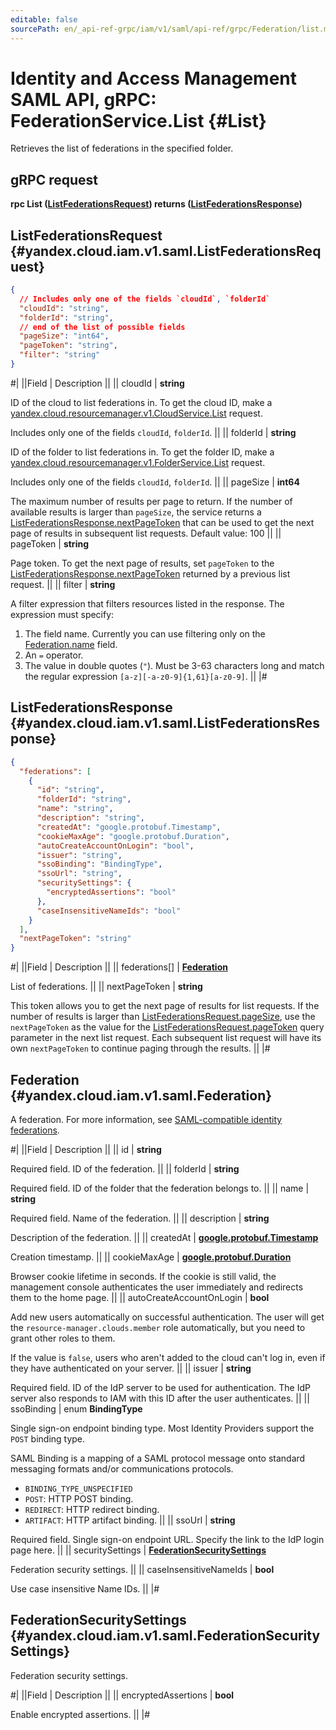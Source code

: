 ```yaml
---
editable: false
sourcePath: en/_api-ref-grpc/iam/v1/saml/api-ref/grpc/Federation/list.md
---
```


# Identity and Access Management SAML API, gRPC: FederationService.List {#List}

Retrieves the list of federations in the specified folder.

## gRPC request

**rpc List ([ListFederationsRequest](#yandex.cloud.iam.v1.saml.ListFederationsRequest)) returns ([ListFederationsResponse](#yandex.cloud.iam.v1.saml.ListFederationsResponse))**

## ListFederationsRequest {#yandex.cloud.iam.v1.saml.ListFederationsRequest}

```json
{
  // Includes only one of the fields `cloudId`, `folderId`
  "cloudId": "string",
  "folderId": "string",
  // end of the list of possible fields
  "pageSize": "int64",
  "pageToken": "string",
  "filter": "string"
}
```

#|
||Field | Description ||
|| cloudId | **string**

ID of the cloud to list federations in.
To get the cloud ID, make a [yandex.cloud.resourcemanager.v1.CloudService.List](/docs/resource-manager/api-ref/grpc/Cloud/list#List) request.

Includes only one of the fields `cloudId`, `folderId`. ||
|| folderId | **string**

ID of the folder to list federations in.
To get the folder ID, make a [yandex.cloud.resourcemanager.v1.FolderService.List](/docs/resource-manager/api-ref/grpc/Folder/list#List) request.

Includes only one of the fields `cloudId`, `folderId`. ||
|| pageSize | **int64**

The maximum number of results per page to return. If the number of available
results is larger than `pageSize`,
the service returns a [ListFederationsResponse.nextPageToken](#yandex.cloud.iam.v1.saml.ListFederationsResponse)
that can be used to get the next page of results in subsequent list requests.
Default value: 100 ||
|| pageToken | **string**

Page token. To get the next page of results, set `pageToken`
to the [ListFederationsResponse.nextPageToken](#yandex.cloud.iam.v1.saml.ListFederationsResponse)
returned by a previous list request. ||
|| filter | **string**

A filter expression that filters resources listed in the response.
The expression must specify:
1. The field name. Currently you can use filtering only on the [Federation.name](#yandex.cloud.iam.v1.saml.Federation) field.
2. An `=` operator.
3. The value in double quotes (`"`). Must be 3-63 characters long and match the regular expression `[a-z][-a-z0-9]{1,61}[a-z0-9]`. ||
|#

## ListFederationsResponse {#yandex.cloud.iam.v1.saml.ListFederationsResponse}

```json
{
  "federations": [
    {
      "id": "string",
      "folderId": "string",
      "name": "string",
      "description": "string",
      "createdAt": "google.protobuf.Timestamp",
      "cookieMaxAge": "google.protobuf.Duration",
      "autoCreateAccountOnLogin": "bool",
      "issuer": "string",
      "ssoBinding": "BindingType",
      "ssoUrl": "string",
      "securitySettings": {
        "encryptedAssertions": "bool"
      },
      "caseInsensitiveNameIds": "bool"
    }
  ],
  "nextPageToken": "string"
}
```

#|
||Field | Description ||
|| federations[] | **[Federation](#yandex.cloud.iam.v1.saml.Federation)**

List of federations. ||
|| nextPageToken | **string**

This token allows you to get the next page of results for list requests. If the number of results
is larger than [ListFederationsRequest.pageSize](#yandex.cloud.iam.v1.saml.ListFederationsRequest), use
the `nextPageToken` as the value
for the [ListFederationsRequest.pageToken](#yandex.cloud.iam.v1.saml.ListFederationsRequest) query parameter
in the next list request. Each subsequent list request will have its own
`nextPageToken` to continue paging through the results. ||
|#

## Federation {#yandex.cloud.iam.v1.saml.Federation}

A federation.
For more information, see [SAML-compatible identity federations](/docs/iam/concepts/federations).

#|
||Field | Description ||
|| id | **string**

Required field. ID of the federation. ||
|| folderId | **string**

Required field. ID of the folder that the federation belongs to. ||
|| name | **string**

Required field. Name of the federation. ||
|| description | **string**

Description of the federation. ||
|| createdAt | **[google.protobuf.Timestamp](https://developers.google.com/protocol-buffers/docs/reference/google.protobuf#timestamp)**

Creation timestamp. ||
|| cookieMaxAge | **[google.protobuf.Duration](https://developers.google.com/protocol-buffers/docs/reference/csharp/class/google/protobuf/well-known-types/duration)**

Browser cookie lifetime in seconds.
If the cookie is still valid, the management console
authenticates the user immediately and redirects them to the home page. ||
|| autoCreateAccountOnLogin | **bool**

Add new users automatically on successful authentication.
The user will get the `resource-manager.clouds.member` role automatically,
but you need to grant other roles to them.

If the value is `false`, users who aren't added to the cloud
can't log in, even if they have authenticated on your server. ||
|| issuer | **string**

Required field. ID of the IdP server to be used for authentication.
The IdP server also responds to IAM with this ID after the user authenticates. ||
|| ssoBinding | enum **BindingType**

Single sign-on endpoint binding type. Most Identity Providers support the `POST` binding type.

SAML Binding is a mapping of a SAML protocol message onto standard messaging
formats and/or communications protocols.

- `BINDING_TYPE_UNSPECIFIED`
- `POST`: HTTP POST binding.
- `REDIRECT`: HTTP redirect binding.
- `ARTIFACT`: HTTP artifact binding. ||
|| ssoUrl | **string**

Required field. Single sign-on endpoint URL.
Specify the link to the IdP login page here. ||
|| securitySettings | **[FederationSecuritySettings](#yandex.cloud.iam.v1.saml.FederationSecuritySettings)**

Federation security settings. ||
|| caseInsensitiveNameIds | **bool**

Use case insensitive Name IDs. ||
|#

## FederationSecuritySettings {#yandex.cloud.iam.v1.saml.FederationSecuritySettings}

Federation security settings.

#|
||Field | Description ||
|| encryptedAssertions | **bool**

Enable encrypted assertions. ||
|#